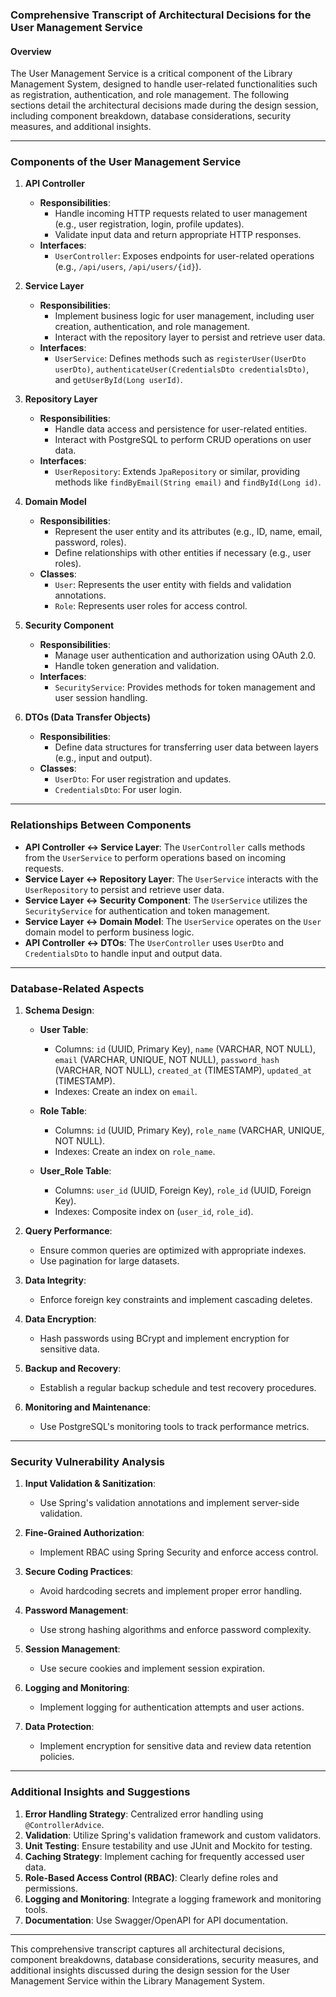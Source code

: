 ### Comprehensive Transcript of Architectural Decisions for the User Management Service

#### Overview
The User Management Service is a critical component of the Library Management System, designed to handle user-related functionalities such as registration, authentication, and role management. The following sections detail the architectural decisions made during the design session, including component breakdown, database considerations, security measures, and additional insights.

---

### Components of the User Management Service

1. **API Controller**
   - **Responsibilities**: 
     - Handle incoming HTTP requests related to user management (e.g., user registration, login, profile updates).
     - Validate input data and return appropriate HTTP responses.
   - **Interfaces**: 
     - `UserController`: Exposes endpoints for user-related operations (e.g., `/api/users`, `/api/users/{id}`).

2. **Service Layer**
   - **Responsibilities**: 
     - Implement business logic for user management, including user creation, authentication, and role management.
     - Interact with the repository layer to persist and retrieve user data.
   - **Interfaces**: 
     - `UserService`: Defines methods such as `registerUser(UserDto userDto)`, `authenticateUser(CredentialsDto credentialsDto)`, and `getUserById(Long userId)`.

3. **Repository Layer**
   - **Responsibilities**: 
     - Handle data access and persistence for user-related entities.
     - Interact with PostgreSQL to perform CRUD operations on user data.
   - **Interfaces**: 
     - `UserRepository`: Extends `JpaRepository` or similar, providing methods like `findByEmail(String email)` and `findById(Long id)`.

4. **Domain Model**
   - **Responsibilities**: 
     - Represent the user entity and its attributes (e.g., ID, name, email, password, roles).
     - Define relationships with other entities if necessary (e.g., user roles).
   - **Classes**: 
     - `User`: Represents the user entity with fields and validation annotations.
     - `Role`: Represents user roles for access control.

5. **Security Component**
   - **Responsibilities**: 
     - Manage user authentication and authorization using OAuth 2.0.
     - Handle token generation and validation.
   - **Interfaces**: 
     - `SecurityService`: Provides methods for token management and user session handling.

6. **DTOs (Data Transfer Objects)**
   - **Responsibilities**: 
     - Define data structures for transferring user data between layers (e.g., input and output).
   - **Classes**: 
     - `UserDto`: For user registration and updates.
     - `CredentialsDto`: For user login.

---

### Relationships Between Components

- **API Controller ↔ Service Layer**: The `UserController` calls methods from the `UserService` to perform operations based on incoming requests.
- **Service Layer ↔ Repository Layer**: The `UserService` interacts with the `UserRepository` to persist and retrieve user data.
- **Service Layer ↔ Security Component**: The `UserService` utilizes the `SecurityService` for authentication and token management.
- **Service Layer ↔ Domain Model**: The `UserService` operates on the `User` domain model to perform business logic.
- **API Controller ↔ DTOs**: The `UserController` uses `UserDto` and `CredentialsDto` to handle input and output data.

---

### Database-Related Aspects

1. **Schema Design**:
   - **User Table**:
     - Columns: `id` (UUID, Primary Key), `name` (VARCHAR, NOT NULL), `email` (VARCHAR, UNIQUE, NOT NULL), `password_hash` (VARCHAR, NOT NULL), `created_at` (TIMESTAMP), `updated_at` (TIMESTAMP).
     - Indexes: Create an index on `email`.

   - **Role Table**:
     - Columns: `id` (UUID, Primary Key), `role_name` (VARCHAR, UNIQUE, NOT NULL).
     - Indexes: Create an index on `role_name`.

   - **User_Role Table**:
     - Columns: `user_id` (UUID, Foreign Key), `role_id` (UUID, Foreign Key).
     - Indexes: Composite index on (`user_id`, `role_id`).

2. **Query Performance**:
   - Ensure common queries are optimized with appropriate indexes.
   - Use pagination for large datasets.

3. **Data Integrity**:
   - Enforce foreign key constraints and implement cascading deletes.

4. **Data Encryption**:
   - Hash passwords using BCrypt and implement encryption for sensitive data.

5. **Backup and Recovery**:
   - Establish a regular backup schedule and test recovery procedures.

6. **Monitoring and Maintenance**:
   - Use PostgreSQL's monitoring tools to track performance metrics.

---

### Security Vulnerability Analysis

1. **Input Validation & Sanitization**:
   - Use Spring's validation annotations and implement server-side validation.

2. **Fine-Grained Authorization**:
   - Implement RBAC using Spring Security and enforce access control.

3. **Secure Coding Practices**:
   - Avoid hardcoding secrets and implement proper error handling.

4. **Password Management**:
   - Use strong hashing algorithms and enforce password complexity.

5. **Session Management**:
   - Use secure cookies and implement session expiration.

6. **Logging and Monitoring**:
   - Implement logging for authentication attempts and user actions.

7. **Data Protection**:
   - Implement encryption for sensitive data and review data retention policies.

---

### Additional Insights and Suggestions

1. **Error Handling Strategy**: Centralized error handling using `@ControllerAdvice`.
2. **Validation**: Utilize Spring's validation framework and custom validators.
3. **Unit Testing**: Ensure testability and use JUnit and Mockito for testing.
4. **Caching Strategy**: Implement caching for frequently accessed user data.
5. **Role-Based Access Control (RBAC)**: Clearly define roles and permissions.
6. **Logging and Monitoring**: Integrate a logging framework and monitoring tools.
7. **Documentation**: Use Swagger/OpenAPI for API documentation.

---

This comprehensive transcript captures all architectural decisions, component breakdowns, database considerations, security measures, and additional insights discussed during the design session for the User Management Service within the Library Management System.